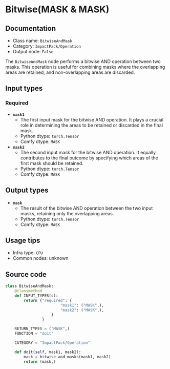 # Bitwise(MASK & MASK)
## Documentation
- Class name: `BitwiseAndMask`
- Category: `ImpactPack/Operation`
- Output node: `False`

The `BitwiseAndMask` node performs a bitwise AND operation between two masks. This operation is useful for combining masks where the overlapping areas are retained, and non-overlapping areas are discarded.
## Input types
### Required
- **`mask1`**
    - The first input mask for the bitwise AND operation. It plays a crucial role in determining the areas to be retained or discarded in the final mask.
    - Python dtype: `torch.Tensor`
    - Comfy dtype: `MASK`
- **`mask2`**
    - The second input mask for the bitwise AND operation. It equally contributes to the final outcome by specifying which areas of the first mask should be retained.
    - Python dtype: `torch.Tensor`
    - Comfy dtype: `MASK`
## Output types
- **`mask`**
    - The result of the bitwise AND operation between the two input masks, retaining only the overlapping areas.
    - Python dtype: `torch.Tensor`
    - Comfy dtype: `MASK`
## Usage tips
- Infra type: `CPU`
- Common nodes: unknown


## Source code
```python
class BitwiseAndMask:
    @classmethod
    def INPUT_TYPES(s):
        return {"required": {
                        "mask1": ("MASK",),
                        "mask2": ("MASK",),
                    }
                }

    RETURN_TYPES = ("MASK",)
    FUNCTION = "doit"

    CATEGORY = "ImpactPack/Operation"

    def doit(self, mask1, mask2):
        mask = bitwise_and_masks(mask1, mask2)
        return (mask,)

```
